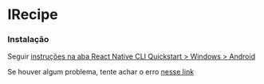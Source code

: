 # IRecipe


### Instalação 

Seguir [instruções na aba React Native CLI Quickstart > Windows > Android](https://reactnative.dev/docs/environment-setup)

Se houver algum problema, tente achar o erro [nesse link](https://reactnative.dev/docs/troubleshooting#content)